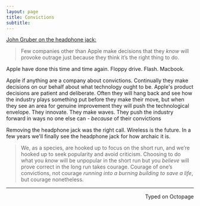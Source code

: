 ```yaml
---
layout: page
title: Convictions
subtitle: 
---
```


[John Gruber on the headphone jack:](http://daringfireball.net/2016/09/courage)

> Few companies other than Apple make decisions that they _know_ will provoke outrage just because they think it’s the right thing to do.

Apple have done this time and time again. Floppy drive. Flash. Macbook. 

Apple if anything are a company about convictions. Continually they make decisions on our behalf about what technology ought to be. Apple's product decisions are patient and deliberate. Often they will hang back and see how the industry plays something put before they make their move, but when they see an area for genuine improvement they will push the technological envelope. They innovate. They make waves. They push the industry forward in ways no one else can - _because_ of their convictions

Removing the headphone jack was the right call. Wireless is the future. In a few years we'll finally see the headphone jack for how archaic it is. 

> We, as a species, are hooked up to focus on the short run, and we’re hooked up to seek popularity and avoid criticism. Choosing to do what you _know_ will be unpopular in the short run but you _believe_ will prove correct in the long run takes courage. Courage of one’s convictions, not courage _running into a burning building to save a life_, but courage nonetheless.

---
<p align="right">Typed on Octopage</p>